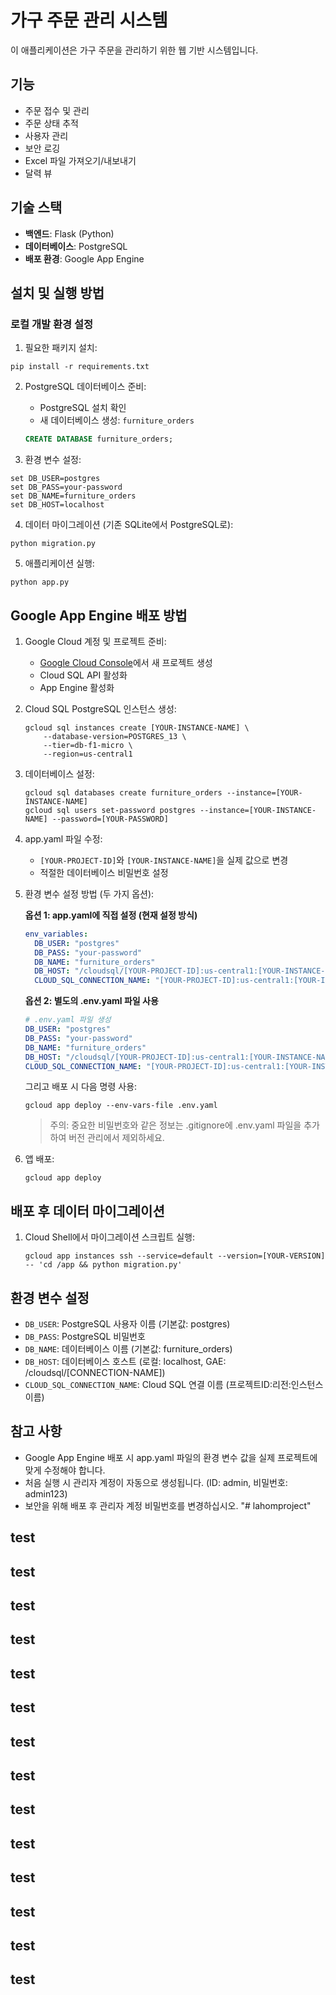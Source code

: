 # 가구 주문 관리 시스템

이 애플리케이션은 가구 주문을 관리하기 위한 웹 기반 시스템입니다.

## 기능

- 주문 접수 및 관리
- 주문 상태 추적
- 사용자 관리
- 보안 로깅
- Excel 파일 가져오기/내보내기
- 달력 뷰

## 기술 스택

- **백엔드**: Flask (Python)
- **데이터베이스**: PostgreSQL
- **배포 환경**: Google App Engine

## 설치 및 실행 방법

### 로컬 개발 환경 설정

1. 필요한 패키지 설치:
```
pip install -r requirements.txt
```

2. PostgreSQL 데이터베이스 준비:
   - PostgreSQL 설치 확인
   - 새 데이터베이스 생성: `furniture_orders`
   ```sql
   CREATE DATABASE furniture_orders;
   ```

3. 환경 변수 설정:
```
set DB_USER=postgres
set DB_PASS=your-password
set DB_NAME=furniture_orders
set DB_HOST=localhost
```

4. 데이터 마이그레이션 (기존 SQLite에서 PostgreSQL로):
```
python migration.py
```

5. 애플리케이션 실행:
```
python app.py
```

## Google App Engine 배포 방법

1. Google Cloud 계정 및 프로젝트 준비:
   - [Google Cloud Console](https://console.cloud.google.com/)에서 새 프로젝트 생성
   - Cloud SQL API 활성화
   - App Engine 활성화

2. Cloud SQL PostgreSQL 인스턴스 생성:
   ```
   gcloud sql instances create [YOUR-INSTANCE-NAME] \
       --database-version=POSTGRES_13 \
       --tier=db-f1-micro \
       --region=us-central1
   ```

3. 데이터베이스 설정:
   ```
   gcloud sql databases create furniture_orders --instance=[YOUR-INSTANCE-NAME]
   gcloud sql users set-password postgres --instance=[YOUR-INSTANCE-NAME] --password=[YOUR-PASSWORD]
   ```

4. app.yaml 파일 수정:
   - `[YOUR-PROJECT-ID]`와 `[YOUR-INSTANCE-NAME]`을 실제 값으로 변경
   - 적절한 데이터베이스 비밀번호 설정

5. 환경 변수 설정 방법 (두 가지 옵션):

   **옵션 1: app.yaml에 직접 설정 (현재 설정 방식)**
   ```yaml
   env_variables:
     DB_USER: "postgres"
     DB_PASS: "your-password"
     DB_NAME: "furniture_orders"
     DB_HOST: "/cloudsql/[YOUR-PROJECT-ID]:us-central1:[YOUR-INSTANCE-NAME]"
     CLOUD_SQL_CONNECTION_NAME: "[YOUR-PROJECT-ID]:us-central1:[YOUR-INSTANCE-NAME]"
   ```

   **옵션 2: 별도의 .env.yaml 파일 사용**
   ```yaml
   # .env.yaml 파일 생성
   DB_USER: "postgres"
   DB_PASS: "your-password"
   DB_NAME: "furniture_orders"
   DB_HOST: "/cloudsql/[YOUR-PROJECT-ID]:us-central1:[YOUR-INSTANCE-NAME]"
   CLOUD_SQL_CONNECTION_NAME: "[YOUR-PROJECT-ID]:us-central1:[YOUR-INSTANCE-NAME]"
   ```
   그리고 배포 시 다음 명령 사용:
   ```
   gcloud app deploy --env-vars-file .env.yaml
   ```
   
   > 주의: 중요한 비밀번호와 같은 정보는 .gitignore에 .env.yaml 파일을 추가하여 버전 관리에서 제외하세요.

6. 앱 배포:
   ```
   gcloud app deploy
   ```

## 배포 후 데이터 마이그레이션

1. Cloud Shell에서 마이그레이션 스크립트 실행:
   ```
   gcloud app instances ssh --service=default --version=[YOUR-VERSION] -- 'cd /app && python migration.py'
   ```

## 환경 변수 설정

- `DB_USER`: PostgreSQL 사용자 이름 (기본값: postgres)
- `DB_PASS`: PostgreSQL 비밀번호
- `DB_NAME`: 데이터베이스 이름 (기본값: furniture_orders)
- `DB_HOST`: 데이터베이스 호스트 (로컬: localhost, GAE: /cloudsql/[CONNECTION-NAME])
- `CLOUD_SQL_CONNECTION_NAME`: Cloud SQL 연결 이름 (프로젝트ID:리전:인스턴스이름)

## 참고 사항

- Google App Engine 배포 시 app.yaml 파일의 환경 변수 값을 실제 프로젝트에 맞게 수정해야 합니다.
- 처음 실행 시 관리자 계정이 자동으로 생성됩니다. (ID: admin, 비밀번호: admin123)
- 보안을 위해 배포 후 관리자 계정 비밀번호를 변경하십시오. "# lahomproject" 

## test
## test
## test
## test
## test
## test
## test
## test
## test
## test
## test
## test
## test
## test


